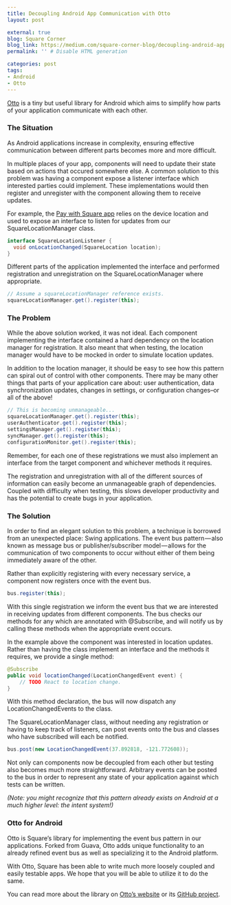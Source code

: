 ```yaml
---
title: Decoupling Android App Communication with Otto
layout: post

external: true
blog: Square Corner
blog_link: https://medium.com/square-corner-blog/decoupling-android-app-communication-with-otto-a37c22b79990
permalink: '' # Disable HTML generation

categories: post
tags:
- Android
- Otto
---
```


[Otto](http://square.github.com/otto) is a tiny but useful library for Android which aims to simplify how parts of your application communicate with each other.


### The Situation

As Android applications increase in complexity, ensuring effective communication between different parts becomes more and more difficult.

In multiple places of your app, components will need to update their state based on actions that occured somewhere else. A common solution to this problem was having a component expose a listener interface which interested parties could implement. These implementations would then register and unregister with the component allowing them to receive updates.

For example, the [Pay with Square app](http://play.google.com/store/apps/details?id=com.squareup.cardcase) relies on the device location and used to expose an interface to listen for updates from our SquareLocationManager class.

```java
interface SquareLocationListener {
  void onLocationChanged(SquareLocation location);
}
```

Different parts of the application implemented the interface and performed registration and unregistration on the SquareLocationManager where appropriate.

```java
// Assume a squareLocationManager reference exists.
squareLocationManager.get().register(this);
```


### The Problem

While the above solution worked, it was not ideal. Each component implementing the interface contained a hard dependency on the location manager for registration. It also meant that when testing, the location manager would have to be mocked in order to simulate location updates.

In addition to the location manager, it should be easy to see how this pattern can spiral out of control with other components. There may be many other things that parts of your application care about: user authentication, data synchronization updates, changes in settings, or configuration changes–or all of the above!

```java
// This is becoming unmanageable...
squareLocationManager.get().register(this);
userAuthenticator.get().register(this);
settingsManager.get().register(this);
syncManager.get().register(this);
configurationMonitor.get().register(this);
```

Remember, for each one of these registrations we must also implement an interface from the target component and whichever methods it requires.

The registration and unregistration with all of the different sources of information can easily become an unmanageable graph of dependencies. Coupled with difficulty when testing, this slows developer productivity and has the potential to create bugs in your application.


### The Solution

In order to find an elegant solution to this problem, a technique is borrowed from an unexpected place: Swing applications. The event bus pattern — also known as message bus or publisher/subscriber model — allows for the communication of two components to occur without either of them being immediately aware of the other.

Rather than explicitly registering with every necessary service, a component now registers once with the event bus.

```java
bus.register(this);
```

With this single registration we inform the event bus that we are interested in receiving updates from different components. The bus checks our methods for any which are annotated with @Subscribe, and will notify us by calling these methods when the appropriate event occurs.

In the example above the component was interested in location updates. Rather than having the class implement an interface and the methods it requires, we provide a single method:

```java
@Subscribe
public void locationChanged(LocationChangedEvent event) {
    // TODO React to location change.
}
```

With this method declaration, the bus will now dispatch any LocationChangedEvents to the class.

The SquareLocationManager class, without needing any registration or having to keep track of listeners, can post events onto the bus and classes who have subscribed will each be notified.

```java
bus.post(new LocationChangedEvent(37.892818, -121.772608));
```

Not only can components now be decoupled from each other but testing also becomes much more straightforward. Arbitrary events can be posted to the bus in order to represent any state of your application against which tests can be written.

_(Note: you might recognize that this pattern already exists on Android at a much higher level: the intent system!)_


### Otto for Android

Otto is Square’s library for implementing the event bus pattern in our applications. Forked from Guava, Otto adds unique functionality to an already refined event bus as well as specializing it to the Android platform.

With Otto, Square has been able to write much more loosely coupled and easily testable apps. We hope that you will be able to utilize it to do the same.

You can read more about the library on [Otto’s website](http://square.github.com/otto) or its [GitHub project](http://github.com/square/otto).
